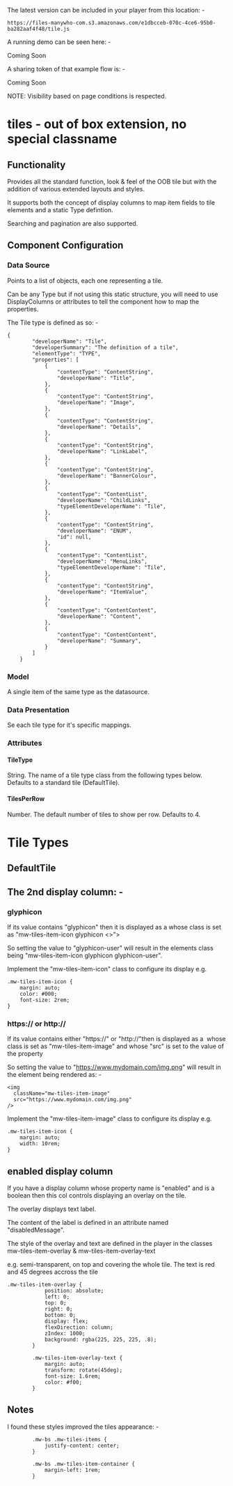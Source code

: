 
The latest version can be included in your player from this location: -

```
https://files-manywho-com.s3.amazonaws.com/e1dbcceb-070c-4ce6-95b0-ba282aaf4f48/tile.js
```

A running demo can be seen here: -

Coming Soon


A sharing token of that example flow is: -

Coming Soon


NOTE: Visibility based on page conditions is respected.



# tiles - out of box extension, no special classname


## Functionality

Provides all the standard function, look & feel of the OOB tile but with the addition of various extended layouts and styles.

It supports both the concept of display columns to map item fields to tile elements and a static Type defintion.

Searching and pagination are also supported.


## Component Configuration

### Data Source
Points to a list of objects, each one representing a tile.

Can be any Type but if not using this static structure, you will need to use DisplayColumns or attributes to tell the component how to map the properties.

The Tile type is defined as so: -
````
{
        "developerName": "Tile",
        "developerSummary": "The definition of a tile",
        "elementType": "TYPE",
        "properties": [
            {
                "contentType": "ContentString",
                "developerName": "Title",
            },
            {
                "contentType": "ContentString",
                "developerName": "Image",
            },
            {
                "contentType": "ContentString",
                "developerName": "Details",
            },
            {
                "contentType": "ContentString",
                "developerName": "LinkLabel",
            },
            {
                "contentType": "ContentString",
                "developerName": "BannerColour",
            },
            {
                "contentType": "ContentList",
                "developerName": "ChildLinks",
                "typeElementDeveloperName": "Tile",
            },
            {
                "contentType": "ContentString",
                "developerName": "ENUM",
                "id": null,
            },
            {
                "contentType": "ContentList",
                "developerName": "MenuLinks",
                "typeElementDeveloperName": "Tile",
            },
            {
                "contentType": "ContentString",
                "developerName": "ItemValue",
            },
            {
                "contentType": "ContentContent",
                "developerName": "Content",
            },
            {
                "contentType": "ContentContent",
                "developerName": "Summary",
            }
        ]
    }
````

### Model

A single item of the same type as the datasource.

### Data Presentation

Se each tile type for it's specific mappings.

### Attributes

#### TileType
String.
The name of a tile type class from the following types below.
Defaults to a standard tile (DefaultTile).

#### TilesPerRow
Number.
The default number of tiles to show per row.
Defaults to 4.



# Tile Types

## DefaultTile





## The 2nd display column: -

### glyphicon

If its value contains "glyphicon" then it is displayed as a <span> whose class is set as "mw-tiles-item-icon glyphicon <<the value from the property>>">

So setting the value to "glyphicon-user" will result in the elements class being "mw-tiles-item-icon glyphicon glyphicon-user".

Implement the "mw-tiles-item-icon" class to configure its display e.g.

````
.mw-tiles-item-icon {
    margin: auto;
    color: #000;
    font-size: 2rem;
}
````

### https:// or http://

If its value contains either "https://" or "http://"then  is displayed as a <img> whose class is set as "mw-tiles-item-image" and whose "src" is set to the value of the property

So setting the value to "https://www.mydomain.com/img.png" will result in the element being rendered as: -

````
<img 
  className="mw-tiles-item-image"
  src="https://www.mydomain.com/img.png"
/>
````
Implement the "mw-tiles-item-image" class to configure its display e.g.

````
.mw-tiles-item-icon {
    margin: auto;
    width: 10rem;
}
````

## enabled display column

If you have a display column whose property name is "enabled" and is a boolean 
then this col controls displaying an overlay on the tile.

The overlay displays text label.

The content of the label is defined in an attribute named "disabledMessage".

The style of the overlay and text are defined in the player in the classes mw-tiles-item-overlay & mw-tiles-item-overlay-text

e.g.  semi-transparent, on top and covering the whole tile.  The text is red and 45 degrees accross the tile

````
.mw-tiles-item-overlay {
            position: absolute;
            left: 0;
            top: 0;
            right: 0;
            bottom: 0;
            display: flex;
            flexDirection: column;
            zIndex: 1000;
            background: rgba(225, 225, 225, .8);
        }
        
        .mw-tiles-item-overlay-text {
            margin: auto;
            transform: rotate(45deg);
            font-size: 1.6rem;
            color: #f00;
        }
````

## Notes

I found these styles improved the tiles appearance: -

````
        .mw-bs .mw-tiles-items {
            justify-content: center;
        }
        
        .mw-bs .mw-tiles-item-container {
            margin-left: 1rem;
        }
````


